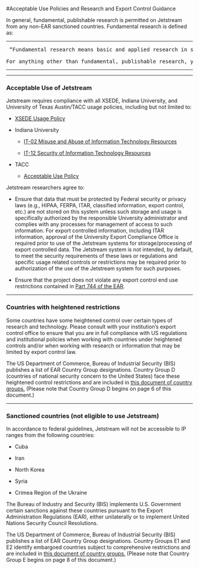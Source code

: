 #Acceptable Use Policies and Research and Export Control Guidance  

In general, fundamental, publishable research is permitted on Jetstream from any non-EAR sanctioned countries. Fundamental research is defined as:

---
<pre> “Fundamental research means basic and applied research in science and engineering, the results of which ordinarily are published and shared broadly within the scientific community, as distinguished from proprietary research and from Industrial development, design, production, and product utilization, the results of which ordinarily are restricted for proprietary or national security reason.” <i>[National Security Decision Directive (NSDD) 189, National Policy on the Transfer of Scientific, Technical, and Engineering Information]</i>

For anything other than fundamental, publishable research, you may wish to consult with your institution’s export control office for any export/sharing restrictions.
</pre>
---

* * *

### Acceptable Use of Jetstream

Jetstream requires compliance with all XSEDE, Indiana University, and University of Texas Austin/TACC usage policies, including but not limited to:

*   [XSEDE Usage Policy](https://www.xsede.org/ecosystem/operations/usagepolicy)
    
*   Indiana University 
    
    *   [IT-02 Misuse and Abuse of Information Technology Resources](http://policies.iu.edu/policies/categories/information-it/it/IT-02.shtml) 
        
    *   [IT-12 Security of Information Technology Resources](http://policies.iu.edu/policies/categories/information-it/it/IT-12.shtml)
        
*   TACC
    
    *   [Acceptable Use Policy](https://portal.tacc.utexas.edu/tacc-usage-policy)
        

Jetstream researchers agree to:

*   Ensure that data that must be protected by Federal security or privacy laws (e.g., HIPAA, FERPA, ITAR, classified information, export control, etc.) are not stored on this system unless such storage and usage is specifically authorized by the responsible University administrator and complies with any processes for management of access to such information. For export controlled information, including ITAR information, approval of the University Export Compliance Office is required prior to use of the Jetstream systems for storage/processing of export controlled data. The Jetstream system is not intended, by default, to meet the security requirements of these laws or regulations and specific usage related controls or restrictions may be required prior to authorization of the use of the Jetstream system for such purposes.
    
*   Ensure that the project does not violate any export control end use restrictions contained in [Part 744 of the EAR](https://www.bis.doc.gov/index.php/documents/regulations-docs/2343-part-744-control-policy-end-user-and-end-use-based-2/file).
    

* * *

### Countries with heightened restrictions

Some countries have some heightened control over certain types of research and technology. Please consult with your institution’s export control office to ensure that you are in full compliance with US regulations and institutional policies when working with countries under heightened controls and/or when working with research or information that may be limited by export control law.

The US Department of Commerce, Bureau of Industrial Security (BIS) publishes a list of EAR Country Group designations. Country Group D (countries of national security concern to the United States) face these heightened control restrictions and are included in [this document of country groups.](https://www.bis.doc.gov/index.php/documents/regulation-docs/2255-supplement-no-1-to-part-740-country-groups-1/file) (Please note that Country Group D begins on page 6 of this document.)

* * *

### Sanctioned countries (not eligible to use Jetstream)

In accordance to federal guidelines, Jetstream will not be accessible to IP ranges from the following countries:

*   Cuba
    
*   Iran
    
*   North Korea
    
*   Syria
    
*   Crimea Region of the Ukraine
    

The Bureau of Industry and Security (BIS) implements U.S. Government certain sanctions against these countries pursuant to the Export Administration Regulations (EAR), either unilaterally or to implement United Nations Security Council Resolutions.

The US Department of Commerce, Bureau of Industrial Security (BIS) publishes a list of EAR Country Group designations. Country Groups E1 and E2 identify embargoed countries subject to comprehensive restrictions and are included in [this document of country groups.](https://www.bis.doc.gov/index.php/documents/regulation-docs/2255-supplement-no-1-to-part-740-country-groups-1/file) (Please note that Country Group E begins on page 8 of this document.)

